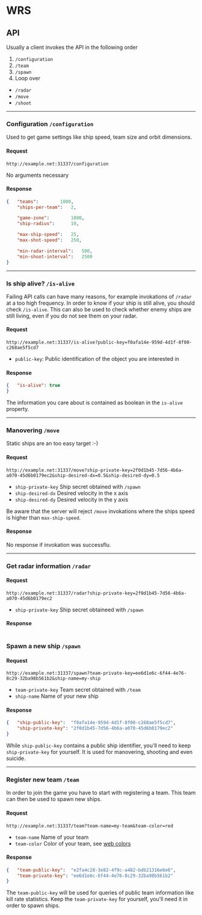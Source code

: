 WRS
===





API
---

Usually a client invokes the API in the following order

 1. `/configuration`
 2. `/team`
 3. `/spawn`
 4. Loop over
   * `/radar`
   * `/move`
   * `/shoot`


***


### Configuration `/configuration`

Used to get game settings like ship speed, team size and orbit dimensions.

#### Request

`http://example.net:31337/configuration`

No arguments necessary

#### Response

```json
{	"teams":		1000,
	"ships-per-team":	2,

	"game-zone":		1000,
	"ship-radius":		10,

	"max-ship-speed":	25,
	"max-shot-speed":	250,

	"min-radar-interval":	500,
	"min-shoot-interval":	2500
}
```


***


### Is ship alive? `/is-alive`

Failing API calls can have many reasons, for example invokations of `/radar` at
a too high frequency. In order to know if your ship is still alive, you should
check `/is-alive`. This can also be used to check whether enemy ships are still
living, even if you do not see them on your radar.

#### Request

`http://example.net:31337/is-alive?public-key=f0afa14e-959d-4d1f-8f00-c268ae5f5cd7`

 * `public-key`: Public identification of the object you are interested in

#### Response

````json
{	"is-alive":	true
}
````

The information you care about is contained as boolean in the `is-alive`
property.


***


### Manovering `/move`

Static ships are an too easy target :-)

#### Request

`http://example.net:31337/move?ship-private-key=2f0d1b45-7d56-4b6a-a070-45d6b0179ec2&ship-desired-dx=0.5&ship-desired-dy=0.5`

 * `ship-private-key` Ship secret obtained with `/spawn`
 * `ship-desired-dx` Desired velocity in the x axis
 * `ship-desired-dy` Desired velocity in the y axis

Be aware that the server will reject `/move` invokations where the ships speed
is higher than `max-ship-speed`.

#### Response

No response if invokation was successflu.


***


### Get radar information `/radar`

#### Request

`http://example.net:31337/radar?ship-private-key=2f0d1b45-7d56-4b6a-a070-45d6b0179ec2`

 * `ship-private-key` Ship secret obtaineed with `/spawn`

#### Response

````json
````


### Spawn a new ship `/spawn`

#### Request

`http://example.net:31337/spawn?team-private-key=ee6d1e6c-6f44-4e76-8c29-32ba98b561b2&ship-name=my-ship`

 * `team-private-key` Team secret obtained with `/team`
 * `ship-name` Name of your new ship

#### Response

````json
{	"ship-public-key":	"f0afa14e-959d-4d1f-8f00-c268ae5f5cd7",
	"ship-private-key":	"2f0d1b45-7d56-4b6a-a070-45d6b0179ec2"
}
````

While `ship-public-key` contains a public ship identifier, you'll need to keep
`ship-private-key` for yourself. It is used for manovering, shooting and even
suicide.


***


### Register new team `/team`

In order to join the game you have to start with registering a team. This team
can then be used to spawn new ships.

#### Request

`http://example.net:31337/team?team-name=my-team&team-color=red`

 * `team-name` Name of your team
 * `team-color` Color of your team, see [web colors](http://en.wikipedia.org/wiki/Web_colors)

#### Response

````json
{	"team-public-key":	"e2fa4c28-3e82-4f9c-a482-bdb21316e6e6",
	"team-private-key":	"ee6d1e6c-6f44-4e76-8c29-32ba98b561b2"
}
````

The `team-public-key` will be used for queries of public team information like
kill rate statistics. Keep the `team-private-key` for yourself, you'll need it
in order to spawn ships.



